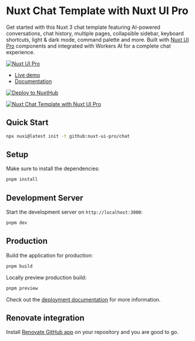 # Nuxt Chat Template with Nuxt UI Pro

Get started with this Nuxt 3 chat template featuring AI-powered conversations, chat history, multiple pages, collapsible sidebar, keyboard shortcuts, light & dark mode, command palette and more. Built with [Nuxt UI Pro](https://ui.nuxt.com/getting-started/installation/pro/nuxt) components and integrated with Workers AI for a complete chat experience.

[![Nuxt UI Pro](https://img.shields.io/badge/Made%20with-Nuxt%20UI%20Pro-00DC82?logo=nuxt.js&labelColor=020420)](https://ui.nuxt.com/pro)

- [Live demo](https://chat-template.nuxt.dev/)
- [Documentation](https://ui.nuxt.com/pro/getting-started)

[![Deploy to NuxtHub](https://hub.nuxt.com/button.svg)](https://hub.nuxt.com/new?repo=nuxt-ui-pro/chat)

<a href="https://chat-template.nuxt.dev/" target="_blank">
  <picture>
    <source media="(prefers-color-scheme: dark)" srcset="https://assets.hub.nuxt.com/eyJ0eXAiOiJKV1QiLCJhbGciOiJIUzI1NiJ9.eyJ1cmwiOiJodHRwczovL2NoYXQtdGVtcGxhdGUubnV4dC5kZXYiLCJpYXQiOjE3NDI4NDY2ODB9.n4YCsoNz8xatox7UMoYZFNo7iS1mC_DT0h0A9cKRoTw.jpg?theme=dark">
    <source media="(prefers-color-scheme: light)" srcset="https://assets.hub.nuxt.com/eyJ0eXAiOiJKV1QiLCJhbGciOiJIUzI1NiJ9.eyJ1cmwiOiJodHRwczovL2NoYXQtdGVtcGxhdGUubnV4dC5kZXYiLCJpYXQiOjE3NDI4NDY2ODB9.n4YCsoNz8xatox7UMoYZFNo7iS1mC_DT0h0A9cKRoTw.jpg?theme=light">
    <img alt="Nuxt Chat Template with Nuxt UI Pro" src="https://assets.hub.nuxt.com/eyJ0eXAiOiJKV1QiLCJhbGciOiJIUzI1NiJ9.eyJ1cmwiOiJodHRwczovL2NoYXQtdGVtcGxhdGUubnV4dC5kZXYiLCJpYXQiOjE3NDI4NDY2ODB9.n4YCsoNz8xatox7UMoYZFNo7iS1mC_DT0h0A9cKRoTw.jpg">
  </picture>
</a>

## Quick Start

```bash [Terminal]
npx nuxi@latest init -t github:nuxt-ui-pro/chat
```

## Setup

Make sure to install the dependencies:

```bash
pnpm install
```

## Development Server

Start the development server on `http://localhost:3000`:

```bash
pnpm dev
```

## Production

Build the application for production:

```bash
pnpm build
```

Locally preview production build:

```bash
pnpm preview
```

Check out the [deployment documentation](https://nuxt.com/docs/getting-started/deployment) for more information.

## Renovate integration

Install [Renovate GitHub app](https://github.com/apps/renovate/installations/select_target) on your repository and you are good to go.
